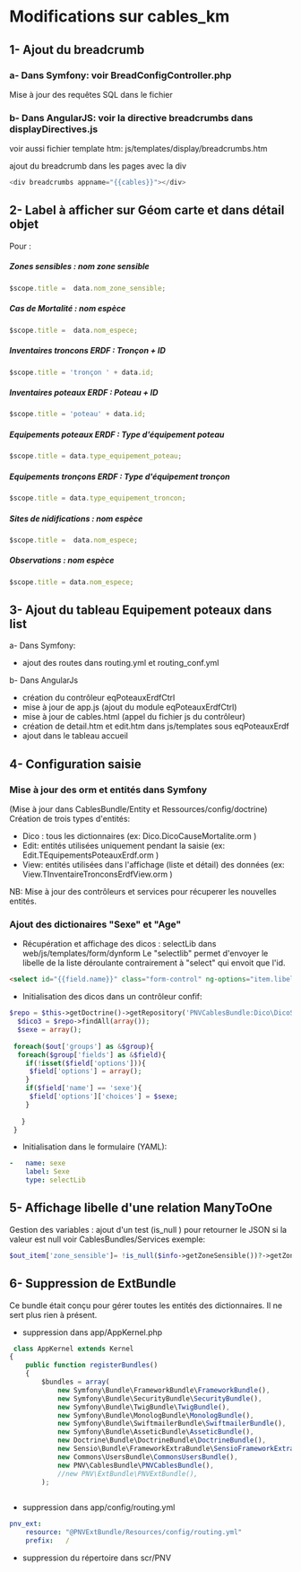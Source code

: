 # Modifications sur cables_km

## 1- Ajout du breadcrumb 

### a- Dans Symfony: voir  BreadConfigController.php
Mise à jour des requêtes SQL dans le fichier


### b- Dans AngularJS: voir la directive breadcrumbs dans displayDirectives.js 

voir aussi fichier template htm: js/templates/display/breadcrumbs.htm

ajout du breadcrumb dans les pages avec la div 
```javascript 
<div breadcrumbs appname="{{cables}}"></div> 
```

## 2- Label à afficher sur Géom carte et dans détail objet

Pour : 

##### Zones sensibles : nom zone sensible
```javascript
$scope.title =  data.nom_zone_sensible;
```
##### Cas de Mortalité : nom espèce
```javascript
$scope.title =  data.nom_espece;
```
##### Inventaires troncons ERDF : Tronçon + ID
```javascript
$scope.title = 'tronçon ' + data.id;
```
##### Inventaires poteaux ERDF : Poteau + ID
```javascript
$scope.title = 'poteau' + data.id;
```
##### Equipements poteaux ERDF : Type d'équipement poteau
```javascript
$scope.title = data.type_equipement_poteau;
```
##### Equipements tronçons ERDF : Type d'équipement tronçon
```javascript
$scope.title = data.type_equipement_troncon;
```
##### Sites de nidifications : nom espèce
```javascript
$scope.title =  data.nom_espece;
```
##### Observations : nom espèce
```javascript
$scope.title = data.nom_espece;
```
 
## 3- Ajout du tableau Equipement poteaux dans list

a- Dans Symfony:
- ajout des routes dans routing.yml et routing_conf.yml

b- Dans AngularJs
- création du contrôleur eqPoteauxErdfCtrl
- mise à jour de app.js (ajout du module eqPoteauxErdfCtrl)
- mise à jour de cables.html (appel du fichier js du contrôleur)
- création de detail.htm et edit.htm dans js/templates sous eqPoteauxErdf
- ajout dans le tableau accueil 


## 4- Configuration saisie
### Mise à jour des orm et entités dans Symfony 
(Mise à jour dans  CablesBundle/Entity et Ressources/config/doctrine) 
Création de trois types d'entités:
- Dico : tous les dictionnaires (ex: Dico.DicoCauseMortalite.orm )
- Edit: entités utilisées uniquement pendant la saisie  (ex: Edit.TEquipementsPoteauxErdf.orm )
- View: entités utilisées dans l'affichage (liste et détail) des données (ex: View.TInventaireTronconsErdfView.orm )

NB: Mise à jour des contrôleurs et services pour récuperer les nouvelles entités.

### Ajout des dictionaires "Sexe" et "Age"

- Récupération et affichage des dicos : selectLib dans web/js/templates/form/dynform
Le "selectlib" permet d'envoyer le libelle de la liste déroulante contrairement à "select" qui envoit que l'id. 
```html
<select id="{{field.name}}" class="form-control" ng-options="item.libelle as item.libelle for item in field.options.choices" ng-model="data[field.name]" ng-if="field.type=='selectLib' && !field.options.multi" ng-disabled="field.options.readOnly"></select>
```
- Initialisation des dicos dans un contrôleur confif: 
``` php
$repo = $this->getDoctrine()->getRepository('PNVCablesBundle:Dico\DicoSexe');
  $dico3 = $repo->findAll(array());
  $sexe = array();
 
 foreach($out['groups'] as &$group){
  foreach($group['fields'] as &$field){
    if(!isset($field['options'])){
     $field['options'] = array();
    }
    if($field['name'] == 'sexe'){
     $field['options']['choices'] = $sexe;
    }
    
   }
 }
```

- Initialisation dans le formulaire (YAML):
```yaml
-   name: sexe
    label: Sexe
    type: selectLib 
 ```

## 5- Affichage libelle d'une relation ManyToOne
Gestion des variables : ajout d'un test (is_null ) pour retourner le JSON si la valeur est null
voir CablesBundles/Services
exemple: 
```php
$out_item['zone_sensible']= !is_null($info->getZoneSensible())?->getZoneSensible()->getNomZoneSensible():'';
```

## 6- Suppression de ExtBundle

Ce bundle était conçu pour gérer toutes les entités des dictionnaires. Il ne sert plus rien à présent. 

- suppression dans app/AppKernel.php 
```javascript
 class AppKernel extends Kernel
{
    public function registerBundles()
    {
        $bundles = array(
            new Symfony\Bundle\FrameworkBundle\FrameworkBundle(),
            new Symfony\Bundle\SecurityBundle\SecurityBundle(),
            new Symfony\Bundle\TwigBundle\TwigBundle(),
            new Symfony\Bundle\MonologBundle\MonologBundle(),
            new Symfony\Bundle\SwiftmailerBundle\SwiftmailerBundle(),
            new Symfony\Bundle\AsseticBundle\AsseticBundle(),
            new Doctrine\Bundle\DoctrineBundle\DoctrineBundle(),
            new Sensio\Bundle\FrameworkExtraBundle\SensioFrameworkExtraBundle(),
            new Commons\UsersBundle\CommonsUsersBundle(),
            new PNV\CablesBundle\PNVCablesBundle(),   
            //new PNV\ExtBundle\PNVExtBundle(),         
        );
       
```
- suppression dans app/config/routing.yml
```yml
pnv_ext:
    resource: "@PNVExtBundle/Resources/config/routing.yml"
    prefix:   /
```
- suppression du répertoire dans scr/PNV

